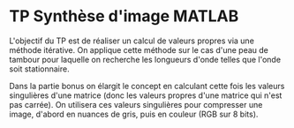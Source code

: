 # TP Synthèse d'image MATLAB

L'objectif du TP est de réaliser un calcul de valeurs propres via une méthode itérative. On applique cette méthode sur le cas d'une peau de tambour pour laquelle on recherche les longueurs d'onde telles que l'onde soit stationnaire.

Dans la partie bonus on élargit le concept en calculant cette fois les valeurs singulières d'une matrice (donc les valeurs propres d'une matrice qui n'est pas carrée). On utilisera ces valeurs singulières pour compresser une image, d'abord en nuances de gris, puis en couleur (RGB sur 8 bits).
